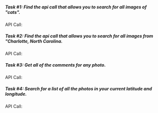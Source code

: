 ##### Task #1: Find the api call that allows you to search for all images of "cats".

API Call:

##### Task #2: Find the api call that allows you to search for all images from "Charlotte, North Carolina.

API Call:

##### Task #3: Get all of the comments for any photo.

API Call:

##### Task #4: Search for a list of all the photos in your current latitude and longitude.
API Call:
